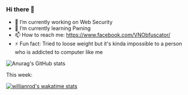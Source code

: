 ### Hi there 👋



- 🔭 I’m currently working on Web Security
- 🌱 I’m currently learning Pwning
- 📫 How to reach me: https://www.facebook.com/VNObfuscator/
- ⚡ Fun fact: Tried to loose weight but it's kinda impossible to a person who is addicted to computer like me

![Anurag's GitHub stats](https://github-readme-stats.vercel.app/api?username=cp04042k&show_icons=true&theme=merko)

This week: 

[![willianrod's wakatime stats](https://github-readme-stats.vercel.app/api/wakatime?username=willianrod)](https://github.com/anuraghazra/github-readme-stats)
